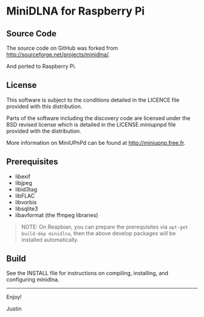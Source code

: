 # MiniDLNA for Raspberry Pi


## Source Code
The source code on GitHub was forked from <http://sourceforge.net/projects/minidlna/>.

And ported to Raspberry Pi.


## License
This software is subject to the conditions detailed in the LICENCE file provided with this distribution.

Parts of the software including the discovery code are licensed under the BSD revised license which is detailed in the LICENSE.miniupnpd file provided with the distribution.

More information on MiniUPnPd can be found at http://miniupnp.free.fr.


## Prerequisites
- libexif
- libjpeg
- libid3tag
- libFLAC
- libvorbis
- libsqlite3
- libavformat (the ffmpeg libraries)

> NOTE: 
On Reapbian, you can prepare the prerequisites via `apt-get build-dep minidlna`, then the above develop packages will be installed automatically.


## Build
See the INSTALL file for instructions on compiling, installing, and configuring minidlna.



***
Enjoy!

Justin
